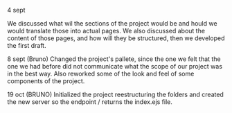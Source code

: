 4 sept

We discussed what wil the sections of the project would be and hould we would translate those into actual pages. We also discussed about the content of those pages, and how will they be structured, then we developed the first draft.

8 sept (Bruno)
Changed the project's pallete, since the one we felt that the one we had before did not communicate what the scope of our project was in the best way. Also reworked some of the look and feel of some components of the project.


19 oct (BRUNO)
Initialized the project reestructuring the folders and created the new server so the endpoint / returns the index.ejs file.